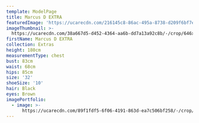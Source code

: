```yaml
---
template: ModelPage
title: Marcus D EXTRA
featuredImage: 'https://ucarecdn.com/216145c8-86ac-495a-8738-d209f6bf7e87/'
imageThumbnail: >-
  https://ucarecdn.com/38a667d5-d452-4364-aa6b-dd7a13a92c8b/-/crop/646x797/218,12/-/preview/
firstName: Marcus D EXTRA
collection: Extras
height: 180cm
measurementType: chest
bust: 83cm
waist: 68cm
hips: 85cm
size: '32'
shoeSize: '10'
hair: Black
eyes: Brown
imagePortfolio:
  - image: >-
      https://ucarecdn.com/89f1fdf5-6f06-4191-863d-ea7c506bf258/-/crop/951x1368/75,0/-/preview/
---
```



